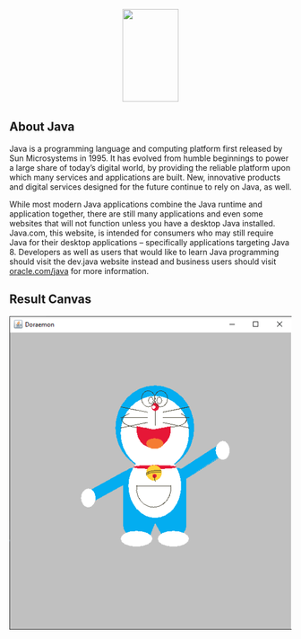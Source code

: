 <p align="center"><a href="https://www.java.com/" target="_blank"><img src="https://camo.githubusercontent.com/651195b8c66a9dd22316e672992077dbcecea4ca904b45a6681558ebc0ecc517/68747470733a2f2f75706c6f61642e77696b696d656469612e6f72672f77696b6970656469612f656e2f7468756d622f332f33302f4a6176615f70726f6772616d6d696e675f6c616e67756167655f6c6f676f2e7376672f33303070782d4a6176615f70726f6772616d6d696e675f6c616e67756167655f6c6f676f2e7376672e706e67" width="100" height="165"></a></p>


## About Java

Java is a programming language and computing platform first released by Sun Microsystems in 1995. It has evolved from humble beginnings to power a large share of today’s digital world, by providing the reliable platform upon which many services and applications are built. New, innovative products and digital services designed for the future continue to rely on Java, as well.

While most modern Java applications combine the Java runtime and application together, there are still many applications and even some websites that will not function unless you have a desktop Java installed. Java.com, this website, is intended for consumers who may still require Java for their desktop applications – specifically applications targeting Java 8. Developers as well as users that would like to learn Java programming should visit the dev.java website instead and business users should visit [oracle.com/java](https://www.oracle.com/java/) for more information.


## Result Canvas

<img src="./Untitled.png"/>




